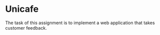 # Unicafe

The task of this assignment is to implement a web application that takes customer feedback.